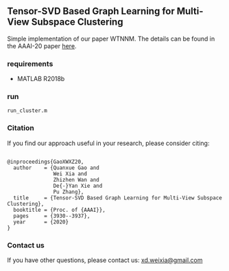 ## Tensor-SVD Based Graph Learning for Multi-View Subspace Clustering

Simple implementation of our paper WTNNM.
The details can be found in the AAAI-20 paper [here](https://ojs.aaai.org//index.php/AAAI/article/view/5807).

### requirements
- MATLAB R2018b

### run

```
run_cluster.m
```

### Citation

If you find our approach useful in your research, please consider citing:

```

@inproceedings{GaoXWXZ20,
  author    = {Quanxue Gao and
               Wei Xia and
               Zhizhen Wan and
               De{-}Yan Xie and
               Pu Zhang},
  title     = {Tensor-SVD Based Graph Learning for Multi-View Subspace Clustering},
  booktitle = {Proc. of {AAAI}},
  pages     = {3930--3937},
  year      = {2020}
}
```

### Contact us 

If you have other questions, please contact us: xd.weixia@gmail.com

